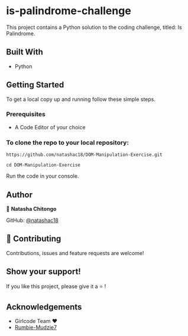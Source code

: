 # is-palindrome-challenge
This project contains a Python solution to the coding challenge, titled: Is Palindrome. 




## Built With

- Python

## Getting Started

To get a local copy up and running follow these simple steps.
### Prerequisites
- A Code Editor of your choice

### To clone the repo to your local repository:
`https://github.com/natashac18/DOM-Manipulation-Exercise.git`

`cd DOM-Manipulation-Exercise`

Run the code in your console.

## Author

:bust_in_silhouette: **Natasha Chitongo** 

GitHub: [@natashac18](https://github.com/natashac18)

## :handshake: Contributing

Contributions, issues and feature requests are welcome!

## Show your support! 

If you like this project, please give it a :star: !

## Acknowledgements

- Girlcode Team :heart:
- [Rumbie-Mudzie7](https://github.com/Rumbie-Mudzie7)




